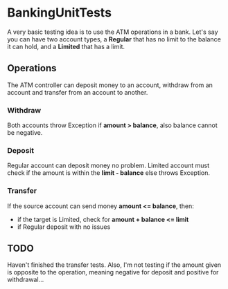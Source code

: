 # BankingUnitTests

A very basic testing idea is to use the ATM operations in a bank. Let's say you can have two account types, a **Regular** that has no limit to the balance it can hold, and a **Limited** that has a limit.

## Operations
The ATM controller can deposit money to an account, withdraw from an account and transfer from an account to another.

### Withdraw
Both accounts throw Exception if **amount > balance**, also balance cannot be negative.

### Deposit
Regular account can deposit money no problem. Limited account must check if the amount is within the **limit - balance** else throws Exception.

### Transfer
If the source account can send money **amount <= balance**, then:
- if the target is Limited, check for **amount + balance <= limit**
- if Regular deposit with no issues

## TODO
Haven't finished the transfer tests. Also, I'm not testing if the amount given is opposite to the operation, meaning negative for deposit and positive for withdrawal...
